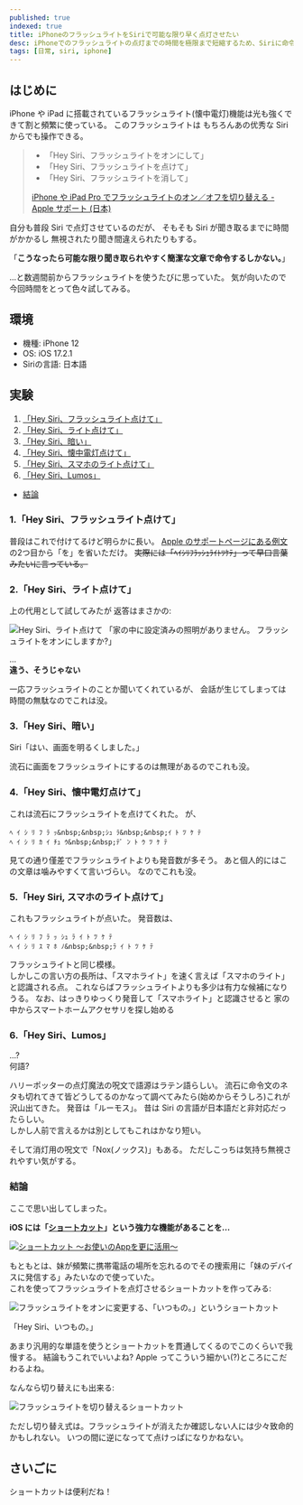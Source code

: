 ```yaml
---
published: true
indexed: true
title: iPhoneのフラッシュライトをSiriで可能な限り早く点灯させたい
desc: iPhoneでのフラッシュライトの点灯までの時間を極限まで短縮するため、Siriに命令する文章を色々模索するはなし
tags: [日常, siri, iphone]
---
```


## はじめに

iPhone や iPad に搭載されているフラッシュライト(懐中電灯)機能は光も強くできて割と頻繁に使っている。
このフラッシュライトは もちろんあの优秀な Siri からでも操作できる。

<span id="apple-support-quote" />

> - 「Hey Siri、フラッシュライトをオンにして」
> - 「Hey Siri、フラッシュライトを点けて」
> - 「Hey Siri、フラッシュライトを消して」
> 
> [iPhone や iPad Pro でフラッシュライトのオン／オフを切り替える - Apple サポート (日本)](https://support.apple.com/105001#siri)

自分も普段 Siri で点灯させているのだが、
そもそも Siri が聞き取るまでに時間がかかるし 無視されたり聞き間違えられたりもする。

「**こうなったら可能な限り聞き取られやすく簡潔な文章で命令するしかない。**」

...と数週間前からフラッシュライトを使うたびに思っていた。
気が向いたので今回時間をとって色々試してみる。

## 環境

- 機種: iPhone 12
- OS: iOS 17.2.1
- Siriの言語: 日本語

## 実験

1. [「Hey Siri、フラッシュライト点けて」](#1hey-siriフラッシュライト点けて)
1. [「Hey Siri、ライト点けて」](#2hey-siriライト点けて)
1. [「Hey Siri、暗い」](#3hey-siri暗い)
1. [「Hey Siri、懐中電灯点けて」](#4hey-siri懐中電灯点けて)
1. [「Hey Siri、スマホのライト点けて」](#5hey-siri-スマホのライト点けて)
1. [「Hey Siri、Lumos」](#6hey-sirilumos)

-  [結論](#結論)

### 1.「Hey Siri、フラッシュライト点けて」

普段はこれで付けてるけど明らかに長い。
[Apple のサポートページにある例文](#apple-support-quote)の2つ目から「を」を省いただけ。
~~実際には「ﾍｲｼﾘﾌﾗｯｼｭﾗｲﾄﾂｹﾃ」って早口言葉みたいに言っている。~~

### 2.「Hey Siri、ライト点けて」

上の代用として試してみたが 返答はまさかの:

![Hey Siri、ライト点けて](/images/blog/20240102_there-is-no-lighting.webp)
「家の中に設定済みの照明がありません。
フラッシュライトをオンにしますか?」

...  
**違う、そうじゃない**

一応フラッシュライトのことか聞いてくれているが、
会話が生じてしまっては時間の無駄なのでこれは没。

### 3.「Hey Siri、暗い」

Siri「はい、画面を明るくしました。」

流石に画面をフラッシュライトにするのは無理があるのでこれも没。

### 4.「Hey Siri、懐中電灯点けて」

これは流石にフラッシュライトを点けてくれた。
が、

`ﾍ ｲ ｼ ﾘ ﾌ ﾗ ｯ&nbsp;&nbsp;ｼｭ ﾗ&nbsp;&nbsp;ｲ ﾄ ﾂ ｹ ﾃ`  
`ﾍ ｲ ｼ ﾘ ｶ ｲ ﾁｭ ｳ&nbsp;&nbsp;ﾃﾞ ﾝ ﾄ ｳ ﾂ ｹ ﾃ`

見ての通り僅差でフラッシュライトよりも発音数が多そう。
あと個人的にはこの文章は噛みやすくて言いづらい。
なのでこれも没。

### 5.「Hey Siri, スマホのライト点けて」

これもフラッシュライトが点いた。
発音数は、

`ﾍ ｲ ｼ ﾘ ﾌ ﾗ ｯ ｼｭ ﾗ ｲ ﾄ ﾂ ｹ ﾃ`  
`ﾍ ｲ ｼ ﾘ ｽ ﾏ ﾎ ﾉ&nbsp;&nbsp;ﾗ ｲ ﾄ ﾂ ｹ ﾃ`

フラッシュライトと同じ模様。  
しかしこの言い方の長所は、「スマホライト」を速く言えば「スマホのライト」と認識される点。
これならばフラッシュライトよりも多少は有力な候補になりうる。
なお、はっきりゆっくり発音して「スマホライト」と認識させると 家の中からスマートホームアクセサリを探し始める

### 6.「Hey Siri、Lumos」

...?  
何語?

ハリーポッターの点灯魔法の呪文で語源はラテン語らしい。
流石に命令文のネタも切れてきて皆どうしてるのかなって調べてみたら(始めからそうしろ)これが沢山出てきた。
発音は「ルーモス」。
昔は Siri の言語が日本語だと非対応だったらしい。  
しかし人前で言えるかは別としてもこれはかなり短い。

そして消灯用の呪文で「Nox(ノックス)」もある。
ただしこっちは気持ち無視されやすい気がする。

### 結論

ここで思い出してしまった。

**iOS には「[ショートカット](https://support.apple.com/guide/shortcuts/welcome/ios)」という強力な機能があることを...**

<a href="https://apps.apple.com/app/id915249334">

![ショートカット 〜お使いのAppを更に活用〜](/images/blog/20230102_shortcuts-app.webp)

</a>

もともとは、妹が頻繁に携帯電話の場所を忘れるのでその捜索用に「妹のデバイスに発信する」みたいなので使っていた。  
これを使ってフラッシュライトを点灯させるショートカットを作ってみる:

![フラッシュライトをオンに変更する、「いつもの。」というショートカット](/images/blog/20240102_shortcut-flashlight-on.webp)

「Hey Siri、いつもの。」

あまり汎用的な単語を使うとショートカットを貫通してくるのでこのくらいで我慢する。
結論もうこれでいいよね? Apple ってこういう細かい(?)ところにこだわるよね。

なんなら切り替えにも出来る:

![フラッシュライトを切り替えるショートカット](/images/blog/20240102_shortcut-flashlight-toggle.webp)

ただし切り替え式は。フラッシュライトが消えたか確認しない人には少々致命的かもしれない。
いつの間に逆になってて点けっぱになりかねない。

## さいごに

ショートカットは便利だね！
